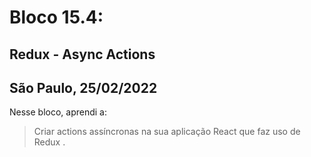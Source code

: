 # Bloco 15.4:

## Redux - Async Actions
## São Paulo, 25/02/2022

Nesse bloco, aprendi a:

> Criar actions assíncronas na sua aplicação React que faz uso de Redux .
